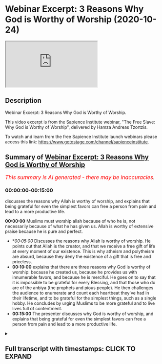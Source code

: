 # Webinar Excerpt: 3 Reasons Why God is Worthy of Worship (2020-10-24)

<iframe loading='lazy' allow='autoplay' src='https://www.youtube.com/embed/HwQT_21tM18'></iframe>

## Description

Webinar Excerpt: 3 Reasons Why God is Worthy of Worship.

This video excerpt is from the Sapience Institute webinar, "The Free Slave: Why God is Worthy of Worship", delivered by Hamza Andreas Tzortzis.

To watch and learn from the free Sapience Institute launch webinars please access this link: https://www.gotostage.com/channel/sapienceinstitute.

## Summary of [Webinar Excerpt: 3 Reasons Why God is Worthy of Worship](https://www.youtube.com/watch?v=HwQT_21tM18)


*<span style="color:red; font-size:125%">This summary is AI generated - there may be inaccuracies</span>. [](/)*

### <a onclick="modifyYTiframeseektime('0')">00:00:00-00:15:00</a>

 discusses the reasons why Allah is worthy of worship, and explains that being grateful for even the simplest favors can free a person from pain and lead to a more productive life.

**<a onclick="modifyYTiframeseektime('0')">00:00:00</a>** Muslims must worship allah because of who he is, not necessarily because of what he has given us. Allah is worthy of extensive praise because he is pure and perfect.
* **<a onclick="modifyYTiframeseektime('300')">00:05:00</a>* Discusses the reasons why Allah is worthy of worship. He points out that Allah is the creator, and that we receive a free gift of life at every moment of our existence. This is why atheism and polytheism are absurd, because they deny the existence of a gift that is free and priceless.
* **<a onclick="modifyYTiframeseektime('600')">00:10:00</a>** explains that there are three reasons why God is worthy of worship: because he created us, because he provides us with innumerable favors, and because he is merciful. He goes on to say that it is impossible to be grateful for every Blessing, and that those who do are of the anbiya (the prophets and pious people). He then challenges the audience to enumerate and count each heartbeat they've had in their lifetime, and to be grateful for the simplest things, such as a single hobby. He concludes by urging Muslims to be more grateful and to live lives full of contentment.
* **<a onclick="modifyYTiframeseektime('900')">00:15:00</a>** The presenter discusses why God is worthy of worship, and explains that being grateful for even the simplest favors can free a person from pain and lead to a more productive life.

<details><summary><h2>Full transcript with timestamps: CLICK TO EXPAND</h2></summary>

<a onclick="modifyYTiframeseektime('5')">0:00:05</a> we are here to  
<a onclick="modifyYTiframeseektime('7')">0:00:07</a> worship allah subhana wa  
<a onclick="modifyYTiframeseektime('10')">0:00:10</a> and we need to really  
<a onclick="modifyYTiframeseektime('13')">0:00:13</a> create a narrative in the dawah in  
<a onclick="modifyYTiframeseektime('15')">0:00:15</a> sharing islam  
<a onclick="modifyYTiframeseektime('17')">0:00:17</a> and not just focus on all the other the  
<a onclick="modifyYTiframeseektime('19')">0:00:19</a> other topics that we're talking about  
<a onclick="modifyYTiframeseektime('20')">0:00:20</a> which are very important of course  
<a onclick="modifyYTiframeseektime('22')">0:00:22</a> but to put a central focus on why allah  
<a onclick="modifyYTiframeseektime('25')">0:00:25</a> is worthy of worship because this was  
<a onclick="modifyYTiframeseektime('27')">0:00:27</a> the central focus  
<a onclick="modifyYTiframeseektime('28')">0:00:28</a> of the nbr of the best people have  
<a onclick="modifyYTiframeseektime('31')">0:00:31</a> walked this planet which are the  
<a onclick="modifyYTiframeseektime('32')">0:00:32</a> prophets of allah  
<a onclick="modifyYTiframeseektime('34')">0:00:34</a> so the first point  
<a onclick="modifyYTiframeseektime('38')">0:00:38</a> how we're going to answer the question  
<a onclick="modifyYTiframeseektime('39')">0:00:39</a> why worship god why is allah worthy of  
<a onclick="modifyYTiframeseektime('41')">0:00:41</a> worship  
<a onclick="modifyYTiframeseektime('42')">0:00:42</a> well let's begin with the first point  
<a onclick="modifyYTiframeseektime('45')">0:00:45</a> so we must worship allah by virtue of  
<a onclick="modifyYTiframeseektime('48')">0:00:48</a> who he is by virtue of his existence  
<a onclick="modifyYTiframeseektime('50')">0:00:50</a> which basically means  
<a onclick="modifyYTiframeseektime('52')">0:00:52</a> we must worship allah because of who  
<a onclick="modifyYTiframeseektime('55')">0:00:55</a> he is as allah makes it very clear in  
<a onclick="modifyYTiframeseektime('58')">0:00:58</a> the quran in chapter 20 verse 14  
<a onclick="modifyYTiframeseektime('60')">0:01:00</a> indeed i am god i am allah there is no  
<a onclick="modifyYTiframeseektime('63')">0:01:03</a> deity except me  
<a onclick="modifyYTiframeseektime('64')">0:01:04</a> so worship me and establish prayer for  
<a onclick="modifyYTiframeseektime('67')">0:01:07</a> my remembrance so there is no deity  
<a onclick="modifyYTiframeseektime('69')">0:01:09</a> worthy of worship except allah  
<a onclick="modifyYTiframeseektime('72')">0:01:12</a> so when we say allah is worthy of  
<a onclick="modifyYTiframeseektime('75')">0:01:15</a> worship  
<a onclick="modifyYTiframeseektime('76')">0:01:16</a> because of who he is allah is worthy of  
<a onclick="modifyYTiframeseektime('78')">0:01:18</a> worship by virtue of who he is  
<a onclick="modifyYTiframeseektime('81')">0:01:21</a> what does this really mean well let me  
<a onclick="modifyYTiframeseektime('82')">0:01:22</a> give you some thought experiments for  
<a onclick="modifyYTiframeseektime('84')">0:01:24</a> you to focus on  
<a onclick="modifyYTiframeseektime('86')">0:01:26</a> i want you to reflect on the concept of  
<a onclick="modifyYTiframeseektime('89')">0:01:29</a> praising other people  
<a onclick="modifyYTiframeseektime('91')">0:01:31</a> now we praise other people because of by  
<a onclick="modifyYTiframeseektime('94')">0:01:34</a> virtue of  
<a onclick="modifyYTiframeseektime('95')">0:01:35</a> their attributes okay take for example  
<a onclick="modifyYTiframeseektime('99')">0:01:39</a> if people like football or soccer they  
<a onclick="modifyYTiframeseektime('102')">0:01:42</a> may support a football team and they  
<a onclick="modifyYTiframeseektime('105')">0:01:45</a> might support the likes of  
<a onclick="modifyYTiframeseektime('106')">0:01:46</a> messi or ronaldo and if they're  
<a onclick="modifyYTiframeseektime('110')">0:01:50</a> fans of messi and ronaldo when they  
<a onclick="modifyYTiframeseektime('114')">0:01:54</a> when they see messier ronaldo score a  
<a onclick="modifyYTiframeseektime('116')">0:01:56</a> goal  
<a onclick="modifyYTiframeseektime('117')">0:01:57</a> they go crazy right like wow that's  
<a onclick="modifyYTiframeseektime('119')">0:01:59</a> amazing  
<a onclick="modifyYTiframeseektime('120')">0:02:00</a> that's what a great skill what a great  
<a onclick="modifyYTiframeseektime('122')">0:02:02</a> goal right  
<a onclick="modifyYTiframeseektime('123')">0:02:03</a> so what that is that's a form of praise  
<a onclick="modifyYTiframeseektime('126')">0:02:06</a> and the reason we're praising  
<a onclick="modifyYTiframeseektime('128')">0:02:08</a> messi and ronaldo is because of by  
<a onclick="modifyYTiframeseektime('131')">0:02:11</a> virtue of  
<a onclick="modifyYTiframeseektime('132')">0:02:12</a> their sporting skills their football  
<a onclick="modifyYTiframeseektime('134')">0:02:14</a> skills  
<a onclick="modifyYTiframeseektime('135')">0:02:15</a> their athletic attributes okay now  
<a onclick="modifyYTiframeseektime('138')">0:02:18</a> some of you might like mixed martial  
<a onclick="modifyYTiframeseektime('140')">0:02:20</a> arts you might like for example  
<a onclick="modifyYTiframeseektime('142')">0:02:22</a> the eagle khabib and when you when you  
<a onclick="modifyYTiframeseektime('145')">0:02:25</a> see  
<a onclick="modifyYTiframeseektime('146')">0:02:26</a> habib you know grounding and pounding  
<a onclick="modifyYTiframeseektime('148')">0:02:28</a> and you see khabib  
<a onclick="modifyYTiframeseektime('150')">0:02:30</a> getting people to tap out you go crazy  
<a onclick="modifyYTiframeseektime('152')">0:02:32</a> like wow you know when he basically  
<a onclick="modifyYTiframeseektime('154')">0:02:34</a> tapped out  
<a onclick="modifyYTiframeseektime('155')">0:02:35</a> the chicken mcgregor you see he  
<a onclick="modifyYTiframeseektime('158')">0:02:38</a> he tapped out and era went berserk and  
<a onclick="modifyYTiframeseektime('161')">0:02:41</a> you were like wow he's such an amazing  
<a onclick="modifyYTiframeseektime('163')">0:02:43</a> martial artist  
<a onclick="modifyYTiframeseektime('165')">0:02:45</a> why did you praise habib in that way you  
<a onclick="modifyYTiframeseektime('167')">0:02:47</a> praised him by virtue of because of  
<a onclick="modifyYTiframeseektime('171')">0:02:51</a> his his wrestling attributes  
<a onclick="modifyYTiframeseektime('175')">0:02:55</a> okay maybe this doesn't suit you maybe  
<a onclick="modifyYTiframeseektime('177')">0:02:57</a> you're more of a poet  
<a onclick="modifyYTiframeseektime('178')">0:02:58</a> maybe you like poetry so when you listen  
<a onclick="modifyYTiframeseektime('180')">0:03:00</a> to  
<a onclick="modifyYTiframeseektime('181')">0:03:01</a> the poet of the east iqbal and you hear  
<a onclick="modifyYTiframeseektime('184')">0:03:04</a> some of his poetry when he says  
<a onclick="modifyYTiframeseektime('186')">0:03:06</a> this one sajdah this one prostration  
<a onclick="modifyYTiframeseektime('189')">0:03:09</a> that you find so difficult  
<a onclick="modifyYTiframeseektime('190')">0:03:10</a> frees you from a thousand prostrations  
<a onclick="modifyYTiframeseektime('193')">0:03:13</a> when you hear that poem and you read  
<a onclick="modifyYTiframeseektime('195')">0:03:15</a> that poem you're like wow wow wow that's  
<a onclick="modifyYTiframeseektime('196')">0:03:16</a> so amazing and deep you give him praise  
<a onclick="modifyYTiframeseektime('199')">0:03:19</a> by virtue of because of his poetic skin  
<a onclick="modifyYTiframeseektime('202')">0:03:22</a> and attributes  
<a onclick="modifyYTiframeseektime('203')">0:03:23</a> now you might like nasheeds right maybe  
<a onclick="modifyYTiframeseektime('206')">0:03:26</a> i don't know who's a famous nasheed  
<a onclick="modifyYTiframeseektime('207')">0:03:27</a> singer  
<a onclick="modifyYTiframeseektime('208')">0:03:28</a> um i don't know just one should come to  
<a onclick="modifyYTiframeseektime('212')">0:03:32</a> mind  
<a onclick="modifyYTiframeseektime('212')">0:03:32</a> you might like you might like a  
<a onclick="modifyYTiframeseektime('214')">0:03:34</a> particular nasheed  
<a onclick="modifyYTiframeseektime('216')">0:03:36</a> uh whether it's sami yusuf or omar issa  
<a onclick="modifyYTiframeseektime('219')">0:03:39</a> or some spoken word artist like  
<a onclick="modifyYTiframeseektime('223')">0:03:43</a> muslim bilal ashley you know you hear  
<a onclick="modifyYTiframeseektime('226')">0:03:46</a> some of the words you're like wow that's  
<a onclick="modifyYTiframeseektime('228')">0:03:48</a> so deep  
<a onclick="modifyYTiframeseektime('229')">0:03:49</a> now the reason you praise them in that  
<a onclick="modifyYTiframeseektime('231')">0:03:51</a> way because you praise them because of  
<a onclick="modifyYTiframeseektime('233')">0:03:53</a> by virtue of  
<a onclick="modifyYTiframeseektime('234')">0:03:54</a> the poetic or singing attributes okay  
<a onclick="modifyYTiframeseektime('238')">0:03:58</a> you do this all the time now  
<a onclick="modifyYTiframeseektime('242')">0:04:02</a> isn't it interesting that we are  
<a onclick="modifyYTiframeseektime('244')">0:04:04</a> compelled to give  
<a onclick="modifyYTiframeseektime('245')">0:04:05</a> praise to these things and these people  
<a onclick="modifyYTiframeseektime('248')">0:04:08</a> because of their attributes  
<a onclick="modifyYTiframeseektime('250')">0:04:10</a> even though the attributes don't  
<a onclick="modifyYTiframeseektime('252')">0:04:12</a> directly benefit us in any way  
<a onclick="modifyYTiframeseektime('254')">0:04:14</a> and even those these attributes are  
<a onclick="modifyYTiframeseektime('256')">0:04:16</a> limited and flawed because nobody is  
<a onclick="modifyYTiframeseektime('258')">0:04:18</a> perfect  
<a onclick="modifyYTiframeseektime('259')">0:04:19</a> isn't it interesting that we give some  
<a onclick="modifyYTiframeseektime('261')">0:04:21</a> form of praise to these things  
<a onclick="modifyYTiframeseektime('263')">0:04:23</a> so by greater reason what kind of  
<a onclick="modifyYTiframeseektime('266')">0:04:26</a> extensive praise must we give allah  
<a onclick="modifyYTiframeseektime('267')">0:04:27</a> subhanahu wa  
<a onclick="modifyYTiframeseektime('269')">0:04:29</a> whose names and attributes are to the  
<a onclick="modifyYTiframeseektime('271')">0:04:31</a> highest degree possible  
<a onclick="modifyYTiframeseektime('272')">0:04:32</a> they are pure and perfect with no  
<a onclick="modifyYTiframeseektime('274')">0:04:34</a> deficiency and flow  
<a onclick="modifyYTiframeseektime('276')">0:04:36</a> and we give allah praise because of who  
<a onclick="modifyYTiframeseektime('279')">0:04:39</a> he is and not necessarily how he's  
<a onclick="modifyYTiframeseektime('281')">0:04:41</a> decided to express his names and  
<a onclick="modifyYTiframeseektime('283')">0:04:43</a> attributes in our lives  
<a onclick="modifyYTiframeseektime('284')">0:04:44</a> right so this shows that allah is worthy  
<a onclick="modifyYTiframeseektime('289')">0:04:49</a> of worship because of who he is or not  
<a onclick="modifyYTiframeseektime('290')">0:04:50</a> because of what he's given us  
<a onclick="modifyYTiframeseektime('292')">0:04:52</a> allah is worthy of worship because he is  
<a onclick="modifyYTiframeseektime('294')">0:04:54</a> worthy of worship allah is worthy of  
<a onclick="modifyYTiframeseektime('296')">0:04:56</a> worship because of who he is  
<a onclick="modifyYTiframeseektime('297')">0:04:57</a> allah is worthy of extensive praise by  
<a onclick="modifyYTiframeseektime('300')">0:05:00</a> virtue of because of his names and  
<a onclick="modifyYTiframeseektime('302')">0:05:02</a> attributes  
<a onclick="modifyYTiframeseektime('303')">0:05:03</a> that are perfect because if you can  
<a onclick="modifyYTiframeseektime('305')">0:05:05</a> praise other  
<a onclick="modifyYTiframeseektime('309')">0:05:09</a> limited and people and deficient  
<a onclick="modifyYTiframeseektime('310')">0:05:10</a> attributes and they don't directly  
<a onclick="modifyYTiframeseektime('312')">0:05:12</a> benefit us in any way then what does it  
<a onclick="modifyYTiframeseektime('314')">0:05:14</a> mean about praising allah  
<a onclick="modifyYTiframeseektime('316')">0:05:16</a> and praise brothers and sisters and  
<a onclick="modifyYTiframeseektime('318')">0:05:18</a> friends is a form of worship  
<a onclick="modifyYTiframeseektime('320')">0:05:20</a> as we know in um kitab the mother of the  
<a onclick="modifyYTiframeseektime('323')">0:05:23</a> quran  
<a onclick="modifyYTiframeseektime('324')">0:05:24</a> the mother of the book surah al-fatiha  
<a onclick="modifyYTiframeseektime('326')">0:05:26</a> which summarizes the quran which is a  
<a onclick="modifyYTiframeseektime('328')">0:05:28</a> summary of tawheed  
<a onclick="modifyYTiframeseektime('329')">0:05:29</a> the first verse says  
<a onclick="modifyYTiframeseektime('333')">0:05:33</a> all perfect praise and gratitude belongs  
<a onclick="modifyYTiframeseektime('336')">0:05:36</a> to allah so  
<a onclick="modifyYTiframeseektime('338')">0:05:38</a> you know this just makes so much sense  
<a onclick="modifyYTiframeseektime('340')">0:05:40</a> allah is worthy of worship because of  
<a onclick="modifyYTiframeseektime('341')">0:05:41</a> who he is and not necessarily how he's  
<a onclick="modifyYTiframeseektime('343')">0:05:43</a> decided  
<a onclick="modifyYTiframeseektime('344')">0:05:44</a> to manifest any of his bounties in our  
<a onclick="modifyYTiframeseektime('346')">0:05:46</a> life and this is why we need to move  
<a onclick="modifyYTiframeseektime('348')">0:05:48</a> away from a transactional  
<a onclick="modifyYTiframeseektime('350')">0:05:50</a> relation with allah many muslims have a  
<a onclick="modifyYTiframeseektime('354')">0:05:54</a> disgusting sorry for the use of heavy  
<a onclick="modifyYTiframeseektime('357')">0:05:57</a> language  
<a onclick="modifyYTiframeseektime('358')">0:05:58</a> but a disgraceful relationship with  
<a onclick="modifyYTiframeseektime('361')">0:06:01</a> allah subhanallah  
<a onclick="modifyYTiframeseektime('362')">0:06:02</a> ta'ala may not protect us from such i  
<a onclick="modifyYTiframeseektime('365')">0:06:05</a> would even say it's like a hidden form  
<a onclick="modifyYTiframeseektime('366')">0:06:06</a> of shirk  
<a onclick="modifyYTiframeseektime('367')">0:06:07</a> we have a peer-to-peer type of  
<a onclick="modifyYTiframeseektime('371')">0:06:11</a> transactional relation with allah as if  
<a onclick="modifyYTiframeseektime('373')">0:06:13</a> we're both  
<a onclick="modifyYTiframeseektime('374')">0:06:14</a> on the same level we're both business  
<a onclick="modifyYTiframeseektime('376')">0:06:16</a> partners now  
<a onclick="modifyYTiframeseektime('378')">0:06:18</a> for example he gives us a bit of life  
<a onclick="modifyYTiframeseektime('380')">0:06:20</a> and a bit of wife  
<a onclick="modifyYTiframeseektime('381')">0:06:21</a> and a bit of kids and a bit of wealth  
<a onclick="modifyYTiframeseektime('384')">0:06:24</a> and all of these things  
<a onclick="modifyYTiframeseektime('386')">0:06:26</a> and we give him some prayers in return  
<a onclick="modifyYTiframeseektime('389')">0:06:29</a> this is what you call a transactional  
<a onclick="modifyYTiframeseektime('391')">0:06:31</a> relationship  
<a onclick="modifyYTiframeseektime('392')">0:06:32</a> this is not the type of relationship a  
<a onclick="modifyYTiframeseektime('394')">0:06:34</a> muslim should have with allah subhanahu  
<a onclick="modifyYTiframeseektime('395')">0:06:35</a> wa ta'ala allah is worthy of worship  
<a onclick="modifyYTiframeseektime('398')">0:06:38</a> because of who he is and not how he's  
<a onclick="modifyYTiframeseektime('400')">0:06:40</a> decided to  
<a onclick="modifyYTiframeseektime('401')">0:06:41</a> give you any bounties yes allah is  
<a onclick="modifyYTiframeseektime('404')">0:06:44</a> worthy of gratitude which is  
<a onclick="modifyYTiframeseektime('406')">0:06:46</a> also a form of worship because of these  
<a onclick="modifyYTiframeseektime('408')">0:06:48</a> bounties  
<a onclick="modifyYTiframeseektime('409')">0:06:49</a> but primarily we shouldn't think it's  
<a onclick="modifyYTiframeseektime('411')">0:06:51</a> just a transactional relationship  
<a onclick="modifyYTiframeseektime('413')">0:06:53</a> you shouldn't think the only reason i  
<a onclick="modifyYTiframeseektime('415')">0:06:55</a> worship allah is because he's  
<a onclick="modifyYTiframeseektime('417')">0:06:57</a> given me some life and some some  
<a onclick="modifyYTiframeseektime('420')">0:07:00</a> wealth and a wife and kids in a car no  
<a onclick="modifyYTiframeseektime('423')">0:07:03</a> this is wrong in actual fact these are  
<a onclick="modifyYTiframeseektime('425')">0:07:05</a> bonuses which we're going to discuss a  
<a onclick="modifyYTiframeseektime('427')">0:07:07</a> little bit later  
<a onclick="modifyYTiframeseektime('429')">0:07:09</a> we should not have this transaction  
<a onclick="modifyYTiframeseektime('430')">0:07:10</a> relationship because a muslim must know  
<a onclick="modifyYTiframeseektime('433')">0:07:13</a> but allah is worthy of worship even if  
<a onclick="modifyYTiframeseektime('435')">0:07:15</a> they didn't exist  
<a onclick="modifyYTiframeseektime('437')">0:07:17</a> if the whole universe were to not exist  
<a onclick="modifyYTiframeseektime('441')">0:07:21</a> allah is still worthy of worship  
<a onclick="modifyYTiframeseektime('442')">0:07:22</a> if the whole universe were to disobey  
<a onclick="modifyYTiframeseektime('444')">0:07:24</a> allah and worship something else allah  
<a onclick="modifyYTiframeseektime('446')">0:07:26</a> is still worthy of worship it wouldn't  
<a onclick="modifyYTiframeseektime('447')">0:07:27</a> decrease in his bounty or majesty  
<a onclick="modifyYTiframeseektime('449')">0:07:29</a> if the whole universe were to worship  
<a onclick="modifyYTiframeseektime('451')">0:07:31</a> allah and everything within it  
<a onclick="modifyYTiframeseektime('452')">0:07:32</a> would worship allah it doesn't it  
<a onclick="modifyYTiframeseektime('455')">0:07:35</a> wouldn't increase his bounty or majesty  
<a onclick="modifyYTiframeseektime('457')">0:07:37</a> such as allah subhanahu wa so allah  
<a onclick="modifyYTiframeseektime('460')">0:07:40</a> is worthy of worship by virtue because  
<a onclick="modifyYTiframeseektime('462')">0:07:42</a> of who he is  
<a onclick="modifyYTiframeseektime('464')">0:07:44</a> second point allah is worthy of worship  
<a onclick="modifyYTiframeseektime('467')">0:07:47</a> because he is al-khaliq he is the  
<a onclick="modifyYTiframeseektime('469')">0:07:49</a> creator  
<a onclick="modifyYTiframeseektime('470')">0:07:50</a> he created us and sustains everything  
<a onclick="modifyYTiframeseektime('472')">0:07:52</a> allah makes us clear in the quran in  
<a onclick="modifyYTiframeseektime('474')">0:07:54</a> chapter 35 verse 3  
<a onclick="modifyYTiframeseektime('476')">0:07:56</a> allah says all mankind remember the  
<a onclick="modifyYTiframeseektime('478')">0:07:58</a> favor of allah upon you  
<a onclick="modifyYTiframeseektime('480')">0:08:00</a> is there any creator other than allah  
<a onclick="modifyYTiframeseektime('483')">0:08:03</a> who provides for you from the heaven and  
<a onclick="modifyYTiframeseektime('484')">0:08:04</a> the earth  
<a onclick="modifyYTiframeseektime('485')">0:08:05</a> there is no deity except him so how are  
<a onclick="modifyYTiframeseektime('488')">0:08:08</a> you  
<a onclick="modifyYTiframeseektime('489')">0:08:09</a> deluded now we have to understand and i  
<a onclick="modifyYTiframeseektime('492')">0:08:12</a> mentioned this yesterday  
<a onclick="modifyYTiframeseektime('493')">0:08:13</a> allah is the creator therefore he  
<a onclick="modifyYTiframeseektime('497')">0:08:17</a> gives us something in our lives that is  
<a onclick="modifyYTiframeseektime('500')">0:08:20</a> free  
<a onclick="modifyYTiframeseektime('500')">0:08:20</a> that is priceless that he gives to us at  
<a onclick="modifyYTiframeseektime('503')">0:08:23</a> every conscious moment  
<a onclick="modifyYTiframeseektime('504')">0:08:24</a> that we don't earn own or deserve and  
<a onclick="modifyYTiframeseektime('507')">0:08:27</a> what is this thing  
<a onclick="modifyYTiframeseektime('508')">0:08:28</a> it's every moment of our existence we  
<a onclick="modifyYTiframeseektime('511')">0:08:31</a> receive  
<a onclick="modifyYTiframeseektime('511')">0:08:31</a> every moment our existence and we know  
<a onclick="modifyYTiframeseektime('513')">0:08:33</a> it's priceless  
<a onclick="modifyYTiframeseektime('514')">0:08:34</a> because if i said that you had 10  
<a onclick="modifyYTiframeseektime('516')">0:08:36</a> minutes left to live  
<a onclick="modifyYTiframeseektime('518')">0:08:38</a> but in order to get another another 10  
<a onclick="modifyYTiframeseektime('520')">0:08:40</a> years you have to give me all of your  
<a onclick="modifyYTiframeseektime('522')">0:08:42</a> wealth you will throw all of  
<a onclick="modifyYTiframeseektime('523')">0:08:43</a> your wealth at me such as the priceless  
<a onclick="modifyYTiframeseektime('525')">0:08:45</a> nature of  
<a onclick="modifyYTiframeseektime('527')">0:08:47</a> life and allah gives it to us for free  
<a onclick="modifyYTiframeseektime('530')">0:08:50</a> and we don't necessarily earn own or  
<a onclick="modifyYTiframeseektime('532')">0:08:52</a> deserve it we can't  
<a onclick="modifyYTiframeseektime('534')">0:08:54</a> even create a fly even if we were to  
<a onclick="modifyYTiframeseektime('536')">0:08:56</a> come together to do so  
<a onclick="modifyYTiframeseektime('537')">0:08:57</a> so from this point of view if allah  
<a onclick="modifyYTiframeseektime('539')">0:08:59</a> gives us something priceless that is  
<a onclick="modifyYTiframeseektime('541')">0:09:01</a> free  
<a onclick="modifyYTiframeseektime('542')">0:09:02</a> at every moment of our existence how  
<a onclick="modifyYTiframeseektime('544')">0:09:04</a> should it make us feel  
<a onclick="modifyYTiframeseektime('545')">0:09:05</a> what should it evoke it should evoke  
<a onclick="modifyYTiframeseektime('548')">0:09:08</a> extreme ultimate gratitude  
<a onclick="modifyYTiframeseektime('550')">0:09:10</a> to allah and even if you don't have a  
<a onclick="modifyYTiframeseektime('554')">0:09:14</a> great life  
<a onclick="modifyYTiframeseektime('554')">0:09:14</a> you should be extremely grateful because  
<a onclick="modifyYTiframeseektime('557')">0:09:17</a> it's even the mere potential  
<a onclick="modifyYTiframeseektime('559')">0:09:19</a> of existing and this is why it's very  
<a onclick="modifyYTiframeseektime('563')">0:09:23</a> important that allah is worthy of  
<a onclick="modifyYTiframeseektime('565')">0:09:25</a> ultimate gratitude which is a form of  
<a onclick="modifyYTiframeseektime('567')">0:09:27</a> worship because allah created us and he  
<a onclick="modifyYTiframeseektime('570')">0:09:30</a> gives us  
<a onclick="modifyYTiframeseektime('571')">0:09:31</a> for free a priceless gift which is the  
<a onclick="modifyYTiframeseektime('574')">0:09:34</a> gift of life  
<a onclick="modifyYTiframeseektime('575')">0:09:35</a> every conscious moment of our existence  
<a onclick="modifyYTiframeseektime('577')">0:09:37</a> that we don't earn own or deserve  
<a onclick="modifyYTiframeseektime('579')">0:09:39</a> this is why we shouldn't be like those  
<a onclick="modifyYTiframeseektime('581')">0:09:41</a> people who receive a priceless gift  
<a onclick="modifyYTiframeseektime('583')">0:09:43</a> at every moment that we don't earn owner  
<a onclick="modifyYTiframeseektime('587')">0:09:47</a> deserve and then we end up  
<a onclick="modifyYTiframeseektime('588')">0:09:48</a> thinking the gift and not the one who  
<a onclick="modifyYTiframeseektime('590')">0:09:50</a> gave it to us  
<a onclick="modifyYTiframeseektime('591')">0:09:51</a> okay and this is why atheism and  
<a onclick="modifyYTiframeseektime('594')">0:09:54</a> and polytheism is absurd  
<a onclick="modifyYTiframeseektime('596')">0:09:56</a> it's existentially absurd because  
<a onclick="modifyYTiframeseektime('598')">0:09:58</a> there's so much to be grateful for  
<a onclick="modifyYTiframeseektime('600')">0:10:00</a> but they don't know who to be grateful  
<a onclick="modifyYTiframeseektime('601')">0:10:01</a> to right  
<a onclick="modifyYTiframeseektime('603')">0:10:03</a> it's it's an absurdity so allah is  
<a onclick="modifyYTiframeseektime('606')">0:10:06</a> worthy of worship  
<a onclick="modifyYTiframeseektime('607')">0:10:07</a> because he created us he deserves  
<a onclick="modifyYTiframeseektime('609')">0:10:09</a> ultimate gratitude because of the  
<a onclick="modifyYTiframeseektime('611')">0:10:11</a> reasons we just mentioned  
<a onclick="modifyYTiframeseektime('612')">0:10:12</a> number three allah is worthy of worship  
<a onclick="modifyYTiframeseektime('615')">0:10:15</a> because he provides us with innumerable  
<a onclick="modifyYTiframeseektime('617')">0:10:17</a> favors  
<a onclick="modifyYTiframeseektime('618')">0:10:18</a> favors that we cannot enumerate allah  
<a onclick="modifyYTiframeseektime('620')">0:10:20</a> says in the quran  
<a onclick="modifyYTiframeseektime('621')">0:10:21</a> in chapter 14 verse 34 and if you should  
<a onclick="modifyYTiframeseektime('625')">0:10:25</a> try to count the favors of allah  
<a onclick="modifyYTiframeseektime('627')">0:10:27</a> you could not enumerate them meaning you  
<a onclick="modifyYTiframeseektime('629')">0:10:29</a> cannot count them individually  
<a onclick="modifyYTiframeseektime('630')">0:10:30</a> indeed mankind is generally generally  
<a onclick="modifyYTiframeseektime('633')">0:10:33</a> most unjust and ungrateful  
<a onclick="modifyYTiframeseektime('635')">0:10:35</a> now this now i wanted to find an example  
<a onclick="modifyYTiframeseektime('638')">0:10:38</a> to  
<a onclick="modifyYTiframeseektime('638')">0:10:38</a> show that we can't count the blessings  
<a onclick="modifyYTiframeseektime('642')">0:10:42</a> of allah  
<a onclick="modifyYTiframeseektime('642')">0:10:42</a> and this is so true and we can't be  
<a onclick="modifyYTiframeseektime('644')">0:10:44</a> grateful for the blessings of allah in  
<a onclick="modifyYTiframeseektime('646')">0:10:46</a> actual fact in this particular verse i  
<a onclick="modifyYTiframeseektime('648')">0:10:48</a> believe  
<a onclick="modifyYTiframeseektime('648')">0:10:48</a> when allah mentions the favors of allah  
<a onclick="modifyYTiframeseektime('650')">0:10:50</a> it's in the singular the favor of allah  
<a onclick="modifyYTiframeseektime('654')">0:10:54</a> and this is like almost like a  
<a onclick="modifyYTiframeseektime('655')">0:10:55</a> linguistic strategy to humiliate us  
<a onclick="modifyYTiframeseektime('657')">0:10:57</a> not in in a nasty way but in a good way  
<a onclick="modifyYTiframeseektime('660')">0:11:00</a> to humble us to make us realize  
<a onclick="modifyYTiframeseektime('662')">0:11:02</a> forget blessings i can't even count one  
<a onclick="modifyYTiframeseektime('664')">0:11:04</a> blessing i can't even be grateful for  
<a onclick="modifyYTiframeseektime('666')">0:11:06</a> one blessing  
<a onclick="modifyYTiframeseektime('666')">0:11:06</a> so let me give you an example what is  
<a onclick="modifyYTiframeseektime('668')">0:11:08</a> this one blessing for instance  
<a onclick="modifyYTiframeseektime('670')">0:11:10</a> we're taking consideration a single  
<a onclick="modifyYTiframeseektime('672')">0:11:12</a> heartbeat we know if a heartbeat doesn't  
<a onclick="modifyYTiframeseektime('675')">0:11:15</a> if if a heartbeat stop then we don't  
<a onclick="modifyYTiframeseektime('677')">0:11:17</a> have any life anymore  
<a onclick="modifyYTiframeseektime('678')">0:11:18</a> so we mentioned the priceless nature of  
<a onclick="modifyYTiframeseektime('680')">0:11:20</a> life already previously  
<a onclick="modifyYTiframeseektime('682')">0:11:22</a> and our heartbeat is one of the physical  
<a onclick="modifyYTiframeseektime('684')">0:11:24</a> aspar the physical causes that allah  
<a onclick="modifyYTiframeseektime('686')">0:11:26</a> uses to keep us alive  
<a onclick="modifyYTiframeseektime('688')">0:11:28</a> now here's the challenge brothers and  
<a onclick="modifyYTiframeseektime('689')">0:11:29</a> sisters i want you to individually  
<a onclick="modifyYTiframeseektime('690')">0:11:30</a> enumerate and count each heartbeat  
<a onclick="modifyYTiframeseektime('692')">0:11:32</a> you've had in your lifetime  
<a onclick="modifyYTiframeseektime('694')">0:11:34</a> well it's practically impossible because  
<a onclick="modifyYTiframeseektime('696')">0:11:36</a> the for the first two or three years you  
<a onclick="modifyYTiframeseektime('697')">0:11:37</a> have a backlog  
<a onclick="modifyYTiframeseektime('698')">0:11:38</a> because you don't have to count right  
<a onclick="modifyYTiframeseektime('701')">0:11:41</a> when you're sleeping you can't count  
<a onclick="modifyYTiframeseektime('702')">0:11:42</a> so you have a huge backlog you  
<a onclick="modifyYTiframeseektime('704')">0:11:44</a> practically speaking you can never  
<a onclick="modifyYTiframeseektime('706')">0:11:46</a> individually count all the heartbeats  
<a onclick="modifyYTiframeseektime('707')">0:11:47</a> you're going to have in a lifetime  
<a onclick="modifyYTiframeseektime('709')">0:11:49</a> or all the heartbeats you've had thus  
<a onclick="modifyYTiframeseektime('710')">0:11:50</a> far  
<a onclick="modifyYTiframeseektime('712')">0:11:52</a> right now let's shift this a bit now be  
<a onclick="modifyYTiframeseektime('715')">0:11:55</a> individually grateful for each heartbeat  
<a onclick="modifyYTiframeseektime('717')">0:11:57</a> say thank you allah alhamdulillah for  
<a onclick="modifyYTiframeseektime('720')">0:12:00</a> each heart you've had in your lifetime  
<a onclick="modifyYTiframeseektime('722')">0:12:02</a> it's impossible you got too much of a  
<a onclick="modifyYTiframeseektime('723')">0:12:03</a> backlog and if you were able to be  
<a onclick="modifyYTiframeseektime('725')">0:12:05</a> grateful for every single heartbeat  
<a onclick="modifyYTiframeseektime('727')">0:12:07</a> you need to be grateful for the ability  
<a onclick="modifyYTiframeseektime('729')">0:12:09</a> of being grateful for every heartbeat  
<a onclick="modifyYTiframeseektime('731')">0:12:11</a> and therefore you have an infinite  
<a onclick="modifyYTiframeseektime('732')">0:12:12</a> regress of gratitude because you have to  
<a onclick="modifyYTiframeseektime('734')">0:12:14</a> be grateful for the ability to be  
<a onclick="modifyYTiframeseektime('735')">0:12:15</a> grateful  
<a onclick="modifyYTiframeseektime('736')">0:12:16</a> for the ability to be grateful for each  
<a onclick="modifyYTiframeseektime('738')">0:12:18</a> heartbeat and so on and so forth  
<a onclick="modifyYTiframeseektime('740')">0:12:20</a> so the point here is when we take one  
<a onclick="modifyYTiframeseektime('742')">0:12:22</a> small example like the heartbeat  
<a onclick="modifyYTiframeseektime('744')">0:12:24</a> we can't count them individually we  
<a onclick="modifyYTiframeseektime('745')">0:12:25</a> can't be grateful for every single  
<a onclick="modifyYTiframeseektime('747')">0:12:27</a> heartbeat individually  
<a onclick="modifyYTiframeseektime('748')">0:12:28</a> so this is an embarrassing state of  
<a onclick="modifyYTiframeseektime('750')">0:12:30</a> affairs for those people who moan and  
<a onclick="modifyYTiframeseektime('751')">0:12:31</a> groan  
<a onclick="modifyYTiframeseektime('752')">0:12:32</a> right we moan and groan sometimes don't  
<a onclick="modifyYTiframeseektime('754')">0:12:34</a> get me wrong some people you know have a  
<a onclick="modifyYTiframeseektime('756')">0:12:36</a> right to complain  
<a onclick="modifyYTiframeseektime('757')">0:12:37</a> but what i'm trying to say is generally  
<a onclick="modifyYTiframeseektime('759')">0:12:39</a> speaking especially  
<a onclick="modifyYTiframeseektime('760')">0:12:40</a> especially us folk in the in the west we  
<a onclick="modifyYTiframeseektime('763')">0:12:43</a> moan and grown  
<a onclick="modifyYTiframeseektime('764')">0:12:44</a> we're just like you know first world  
<a onclick="modifyYTiframeseektime('766')">0:12:46</a> problems isn't it my internet got down  
<a onclick="modifyYTiframeseektime('768')">0:12:48</a> on my facebook shut down or  
<a onclick="modifyYTiframeseektime('770')">0:12:50</a> you know i don't know uh you know i i  
<a onclick="modifyYTiframeseektime('773')">0:12:53</a> couldn't have three meals a day i only  
<a onclick="modifyYTiframeseektime('774')">0:12:54</a> could have two meals a day  
<a onclick="modifyYTiframeseektime('776')">0:12:56</a> right this is like ridiculous right and  
<a onclick="modifyYTiframeseektime('778')">0:12:58</a> it reminds me of a statement of a  
<a onclick="modifyYTiframeseektime('780')">0:13:00</a> scholar who said that those  
<a onclick="modifyYTiframeseektime('781')">0:13:01</a> he said what do you say about those  
<a onclick="modifyYTiframeseektime('782')">0:13:02</a> people who have one meal a day  
<a onclick="modifyYTiframeseektime('785')">0:13:05</a> he said there of the anbiya what about  
<a onclick="modifyYTiframeseektime('787')">0:13:07</a> those people have two meals a day  
<a onclick="modifyYTiframeseektime('789')">0:13:09</a> they're of the saliheen all right so the  
<a onclick="modifyYTiframeseektime('791')">0:13:11</a> first one is of the prophets the second  
<a onclick="modifyYTiframeseektime('793')">0:13:13</a> one is of the pious people  
<a onclick="modifyYTiframeseektime('794')">0:13:14</a> and then they ask what about those who  
<a onclick="modifyYTiframeseektime('795')">0:13:15</a> have three meals a day and then he  
<a onclick="modifyYTiframeseektime('797')">0:13:17</a> replied and said  
<a onclick="modifyYTiframeseektime('798')">0:13:18</a> build for them a trough because they're  
<a onclick="modifyYTiframeseektime('801')">0:13:21</a> animals yeah  
<a onclick="modifyYTiframeseektime('803')">0:13:23</a> too much food so and another scholar i  
<a onclick="modifyYTiframeseektime('806')">0:13:26</a> believe said  
<a onclick="modifyYTiframeseektime('806')">0:13:26</a> you know have mercy on yourselves you  
<a onclick="modifyYTiframeseektime('808')">0:13:28</a> know your stomach is not a food  
<a onclick="modifyYTiframeseektime('810')">0:13:30</a> plantation  
<a onclick="modifyYTiframeseektime('812')">0:13:32</a> but anyway the point i'm trying to say  
<a onclick="modifyYTiframeseektime('813')">0:13:33</a> is you know we're very ungrateful right  
<a onclick="modifyYTiframeseektime('816')">0:13:36</a> and because we think we should be  
<a onclick="modifyYTiframeseektime('817')">0:13:37</a> grateful for things like a car and a  
<a onclick="modifyYTiframeseektime('819')">0:13:39</a> house and a wife and children no  
<a onclick="modifyYTiframeseektime('820')">0:13:40</a> there are things that we're not awakened  
<a onclick="modifyYTiframeseektime('823')">0:13:43</a> to that we should be grateful for like  
<a onclick="modifyYTiframeseektime('825')">0:13:45</a> basic things like a single hobby that's  
<a onclick="modifyYTiframeseektime('827')">0:13:47</a> why i say to my family anything above a  
<a onclick="modifyYTiframeseektime('829')">0:13:49</a> heartbeat  
<a onclick="modifyYTiframeseektime('830')">0:13:50</a> is a bonus if you really internalize  
<a onclick="modifyYTiframeseektime('832')">0:13:52</a> that concept  
<a onclick="modifyYTiframeseektime('834')">0:13:54</a> really it's gonna be really it's gonna  
<a onclick="modifyYTiframeseektime('835')">0:13:55</a> be quite difficult for you to be upset  
<a onclick="modifyYTiframeseektime('837')">0:13:57</a> it's gonna be quite difficult for you to  
<a onclick="modifyYTiframeseektime('839')">0:13:59</a> uh feel sorry for yourself  
<a onclick="modifyYTiframeseektime('841')">0:14:01</a> it's going to be extremely difficult for  
<a onclick="modifyYTiframeseektime('842')">0:14:02</a> you to moan and groan like you know what  
<a onclick="modifyYTiframeseektime('844')">0:14:04</a> you know especially us born in the 80s  
<a onclick="modifyYTiframeseektime('846')">0:14:06</a> onwards you know we moan and groan about  
<a onclick="modifyYTiframeseektime('849')">0:14:09</a> everything for god's sake people  
<a onclick="modifyYTiframeseektime('851')">0:14:11</a> what's wrong with us i mean honestly  
<a onclick="modifyYTiframeseektime('854')">0:14:14</a> we're a community of  
<a onclick="modifyYTiframeseektime('855')">0:14:15</a> moanas we should be a community of  
<a onclick="modifyYTiframeseektime('857')">0:14:17</a> worshipers  
<a onclick="modifyYTiframeseektime('858')">0:14:18</a> not of moana's we moan about everything  
<a onclick="modifyYTiframeseektime('861')">0:14:21</a> subhanallah  
<a onclick="modifyYTiframeseektime('863')">0:14:23</a> and we we're supposed to be like you  
<a onclick="modifyYTiframeseektime('864')">0:14:24</a> know empowered people that are touched  
<a onclick="modifyYTiframeseektime('867')">0:14:27</a> moved and inspired by revelation  
<a onclick="modifyYTiframeseektime('869')">0:14:29</a> it's as if we haven't picked up the  
<a onclick="modifyYTiframeseektime('870')">0:14:30</a> quran before  
<a onclick="modifyYTiframeseektime('872')">0:14:32</a> well it's like we haven't read the book  
<a onclick="modifyYTiframeseektime('874')">0:14:34</a> of allah then when you read the book of  
<a onclick="modifyYTiframeseektime('875')">0:14:35</a> allah you're going to be happy  
<a onclick="modifyYTiframeseektime('878')">0:14:38</a> right as allah says that he didn't send  
<a onclick="modifyYTiframeseektime('880')">0:14:40</a> this book down to make you sad  
<a onclick="modifyYTiframeseektime('882')">0:14:42</a> talking to the prophet  
<a onclick="modifyYTiframeseektime('885')">0:14:45</a> of this is to make you happy right  
<a onclick="modifyYTiframeseektime('888')">0:14:48</a> and and one way of being happy is to  
<a onclick="modifyYTiframeseektime('891')">0:14:51</a> thank allah because what does allah say  
<a onclick="modifyYTiframeseektime('893')">0:14:53</a> in the quran  
<a onclick="modifyYTiframeseektime('894')">0:14:54</a> if if you if you if you're grateful  
<a onclick="modifyYTiframeseektime('896')">0:14:56</a> allah will give you more to be grateful  
<a onclick="modifyYTiframeseektime('898')">0:14:58</a> for  
<a onclick="modifyYTiframeseektime('899')">0:14:59</a> and you could mirror the meaning if you  
<a onclick="modifyYTiframeseektime('900')">0:15:00</a> moan allah will give you more to moan  
<a onclick="modifyYTiframeseektime('902')">0:15:02</a> about  
<a onclick="modifyYTiframeseektime('903')">0:15:03</a> right allah brothers and sisters we  
<a onclick="modifyYTiframeseektime('905')">0:15:05</a> mourn and you know and this moaning  
<a onclick="modifyYTiframeseektime('907')">0:15:07</a> has really prevented us from really  
<a onclick="modifyYTiframeseektime('908')">0:15:08</a> aspiring and reaching  
<a onclick="modifyYTiframeseektime('910')">0:15:10</a> great heights you know we're very very  
<a onclick="modifyYTiframeseektime('912')">0:15:12</a> petty look at our families sometimes  
<a onclick="modifyYTiframeseektime('914')">0:15:14</a> we're petty about inheritance where  
<a onclick="modifyYTiframeseektime('916')">0:15:16</a> petty about she said this he said that  
<a onclick="modifyYTiframeseektime('919')">0:15:19</a> fulan said this fulani said that we're  
<a onclick="modifyYTiframeseektime('921')">0:15:21</a> pity about  
<a onclick="modifyYTiframeseektime('922')">0:15:22</a> oh he's got better clothes than me we're  
<a onclick="modifyYTiframeseektime('924')">0:15:24</a> pity about oh you know  
<a onclick="modifyYTiframeseektime('925')">0:15:25</a> you know you know so many different  
<a onclick="modifyYTiframeseektime('927')">0:15:27</a> things in in our life  
<a onclick="modifyYTiframeseektime('929')">0:15:29</a> sabana focus on gratitude this this is  
<a onclick="modifyYTiframeseektime('931')">0:15:31</a> this is the approach and the state of  
<a onclick="modifyYTiframeseektime('933')">0:15:33</a> being  
<a onclick="modifyYTiframeseektime('933')">0:15:33</a> of the people of taqwa of the muttaqi  
<a onclick="modifyYTiframeseektime('937')">0:15:37</a> someone who's close to allah wa is god  
<a onclick="modifyYTiframeseektime('940')">0:15:40</a> conscious  
<a onclick="modifyYTiframeseektime('940')">0:15:40</a> they have internalized this aspect of  
<a onclick="modifyYTiframeseektime('942')">0:15:42</a> gratitude well  
<a onclick="modifyYTiframeseektime('943')">0:15:43</a> it will free you wallahi it will free  
<a onclick="modifyYTiframeseektime('947')">0:15:47</a> you  
<a onclick="modifyYTiframeseektime('947')">0:15:47</a> from this pettiness it will free you  
<a onclick="modifyYTiframeseektime('949')">0:15:49</a> from moaning and groaning  
<a onclick="modifyYTiframeseektime('951')">0:15:51</a> it will free you from sadness it would  
<a onclick="modifyYTiframeseektime('953')">0:15:53</a> free you from  
<a onclick="modifyYTiframeseektime('954')">0:15:54</a> pettiness it will free you from slumber  
<a onclick="modifyYTiframeseektime('957')">0:15:57</a> it will free you from all of these kind  
<a onclick="modifyYTiframeseektime('959')">0:15:59</a> of social diseases that prevent you from  
<a onclick="modifyYTiframeseektime('961')">0:16:01</a> becoming the person that you should  
<a onclick="modifyYTiframeseektime('962')">0:16:02</a> become  
<a onclick="modifyYTiframeseektime('963')">0:16:03</a> you know someone who calls to allah  
<a onclick="modifyYTiframeseektime('965')">0:16:05</a> someone who's an intellectual activist  
<a onclick="modifyYTiframeseektime('967')">0:16:07</a> someone who's an academic activist  
<a onclick="modifyYTiframeseektime('968')">0:16:08</a> someone who's proud of their tradition  
<a onclick="modifyYTiframeseektime('971')">0:16:11</a> and shows the light of islam in their  
<a onclick="modifyYTiframeseektime('973')">0:16:13</a> eyes in their face  
<a onclick="modifyYTiframeseektime('975')">0:16:15</a> in their soul in their actions yeah  
<a onclick="modifyYTiframeseektime('977')">0:16:17</a> enough penis wallahi brothers and  
<a onclick="modifyYTiframeseektime('978')">0:16:18</a> sisters you know it's  
<a onclick="modifyYTiframeseektime('980')">0:16:20</a> you know we need a collective  
<a onclick="modifyYTiframeseektime('982')">0:16:22</a> existential slap you know  
<a onclick="modifyYTiframeseektime('984')">0:16:24</a> uh just to wake up because if if we  
<a onclick="modifyYTiframeseektime('986')">0:16:26</a> really internalize the concept of  
<a onclick="modifyYTiframeseektime('987')">0:16:27</a> gratitude  
<a onclick="modifyYTiframeseektime('988')">0:16:28</a> and the fact that we can't be grateful  
<a onclick="modifyYTiframeseektime('990')">0:16:30</a> for even the basic favors  
<a onclick="modifyYTiframeseektime('992')">0:16:32</a> then this should make us extremely  
<a onclick="modifyYTiframeseektime('993')">0:16:33</a> extremely content  
<a onclick="modifyYTiframeseektime('995')">0:16:35</a> and free us from this pain as to move  
<a onclick="modifyYTiframeseektime('997')">0:16:37</a> forward in a very productive way as a  
<a onclick="modifyYTiframeseektime('998')">0:16:38</a> community  
</details>